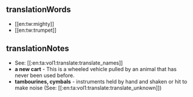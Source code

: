 ## translationWords

* [[en:tw:mighty]]
* [[en:tw:trumpet]]

## translationNotes

* See: [[:en:ta:vol1:translate:translate_names]]
* **a new cart** - This is a wheeled vehicle pulled by an animal that has never been used before.
* **tambourines, cymbals** - instruments held by hand and shaken or hit to make noise (See: [[:en:ta:vol1:translate:translate_unknown]])
